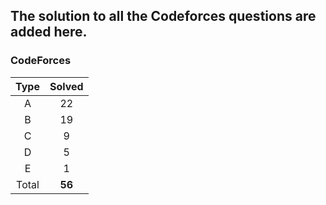 ## The solution to all the Codeforces questions are added here.


### CodeForces

| Type   | Solved |
|:------:|:------:|
| A      |   22   |
| B      |   19   |
| C      |    9   |
| D      |    5   |
| E      |    1   |
| Total  | **56** |

